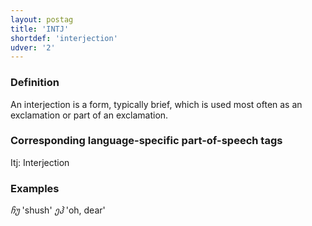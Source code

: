 ```yaml
---
layout: postag
title: 'INTJ'
shortdef: 'interjection'
udver: '2'
---
```


### Definition

An interjection is a form, typically brief, which is used most often as an exclamation or part of an exclamation.


### Corresponding language-specific part-of-speech tags

Itj:	Interjection


### Examples

_ჩუ_ 'shush'
_ეჰ_ 'oh, dear'